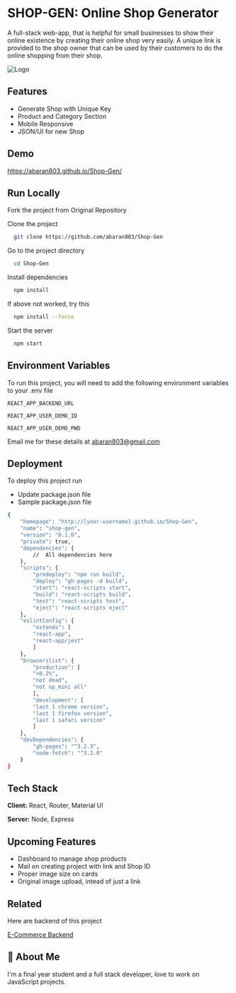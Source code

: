 # SHOP-GEN: Online Shop Generator

A full-stack web-app, that is helpful for small businesses to show their online existence by creating their online shop very easily. A unique link is provided to the shop owner that can be used by their customers to do the online shopping from their shop.

![Logo](https://dev-to-uploads.s3.amazonaws.com/uploads/articles/th5xamgrr6se0x5ro4g6.png)


## Features

- Generate Shop with Unique Key
- Product and Category Section
- Mobile Responsive
- JSON/UI for new Shop


## Demo

https://abaran803.github.io/Shop-Gen/


## Run Locally

Fork the project from Original Repository

Clone the project

```bash
  git clone https://github.com/abaran803/Shop-Gen
```

Go to the project directory

```bash
  cd Shop-Gen
```

Install dependencies

```bash
  npm install
```

If above not worked, try this

```bash
  npm install --force
```

Start the server

```bash
  npm start
```


## Environment Variables

To run this project, you will need to add the following environment variables to your .env file

`REACT_APP_BACKEND_URL`

`REACT_APP_USER_DEMO_ID`

`REACT_APP_USER_DEMO_PWD`

Email me for these details at abaran803@gmail.com


## Deployment

To deploy this project run

* Update package.json file
* Sample package.json file

```bash
{
    "homepage": "http://[your-username].github.io/Shop-Gen",
    "name": "shop-gen",
    "version": "0.1.0",
    "private": true,
    "dependencies": {
        //  All dependencies here
    },
    "scripts": {
        "predeploy": "npm run build",
        "deploy": "gh-pages -d build",
        "start": "react-scripts start",
        "build": "react-scripts build",
        "test": "react-scripts test",
        "eject": "react-scripts eject"
    },
    "eslintConfig": {
        "extends": [
        "react-app",
        "react-app/jest"
        ]
    },
    "browserslist": {
        "production": [
        ">0.2%",
        "not dead",
        "not op_mini all"
        ],
        "development": [
        "last 1 chrome version",
        "last 1 firefox version",
        "last 1 safari version"
        ]
    },
    "devDependencies": {
        "gh-pages": "^3.2.3",
        "node-fetch": "^3.2.0"
    }
}

```


## Tech Stack

**Client:** React, Router, Material UI

**Server:** Node, Express


## Upcoming Features

- Dashboard to manage shop products
- Mail on creating project with link and Shop ID
- Proper image size on cards
- Original image upload, intead of just a link
## Related

Here are backend of this project

[E-Commerce Backend](https://github.com/abaran803/E-Commerce-Backend)


## 🚀 About Me
I'm a final year student and a full stack developer, love to work on JavaScript projects.

